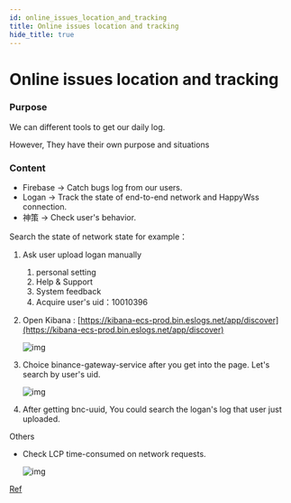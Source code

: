 ```yaml
---
id: online_issues_location_and_tracking
title: Online issues location and tracking
hide_title: true
---
```


# Online issues location and tracking

### Purpose

We can different tools to get our daily log. 

However, They have their own purpose and situations

### Content

- Firebase → Catch bugs log from our users.
- Logan → Track  the state of end-to-end network and HappyWss connection.
- 神策 → Check user's behavior.

Search the state of network state for example：

1. Ask user upload logan manually
    1. personal setting
    2. Help & Support
    3. System feedback
    4. Acquire user's uid：10010396
2. Open Kibana : [https://kibana-ecs-prod.bin.eslogs.net/app/discover](https://kibana-ecs-prod.bin.eslogs.net/app/discover)

   ![img](https://static.devfdg.net/static/mono-static/docs-ui/img/android/online_issues_location_and_tracking_1.png)
    

3. Choice binance-gateway-service after you get into the page.
Let's search by user's uid.

   ![img](https://static.devfdg.net/static/mono-static/docs-ui/img/android/online_issues_location_and_tracking_1.png)

4. After getting bnc-uuid, You could search the logan's log that user just uploaded.




Others

- Check LCP time-consumed on network requests.

   ![img](https://static.devfdg.net/static/mono-static/docs-ui/img/android/online_issues_location_and_tracking_3.png)



[Ref](https://confluence.toolsfdg.net/pages/viewpage.action?pageId=51979924)